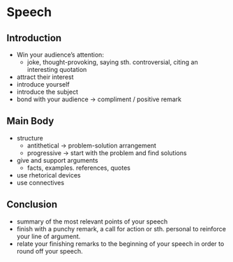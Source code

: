 # Speech

## Introduction

- Win your audience’s attention:
    - joke, thought-provoking, saying sth. controversial, citing an interesting quotation
- attract their interest
- introduce yourself
- introduce the subject
- bond with your audience → compliment / positive remark

## Main Body

- structure
    - antithetical → problem-solution arrangement
    - progressive → start with the problem and find solutions
- give and support arguments
    - facts, examples. references, quotes
- use rhetorical devices
- use connectives

## Conclusion

- summary of the most relevant points of your speech
- finish with a punchy remark, a call for action or sth. personal to reinforce your line of argument.
- relate your finishing remarks to the beginning of your speech in order to round off your speech.